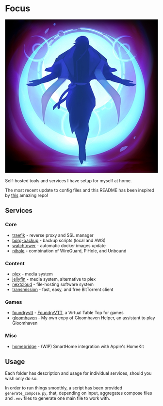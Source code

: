 # Focus

<p align="center">
<img src="_images/moonlight_vigil.png" alt="focus" title="focus" />
</p>


Self-hosted tools and services I have setup for myself at home.

The most recent update to config files and this README has been inspired by [this](https://github.com/BaptisteBdn/docker-selfhosted-apps) amazing repo!

## Services
### Core
* [traefik](traefik/) - reverse proxy and SSL manager
* [borg-backup](borg-backup/) - backup scripts (local and AWS)
* [watchtower](watchtower/) - automatic docker images update
* [pihole](pihole/) - combination of WireGuard, PiHole, and Unbound

### Content
* [plex](plex/) - media system
* [jellyfin](jellyfin/) - media system, alternative to plex
* [nextcloud](nextcloud/) - file-hosting software system
* [transmission](transmission/) - fast, easy, and free BitTorrent client

### Games
* [foundryvtt](foundryvtt/) - [FoundryVTT](https://foundryvtt.com/), a Virtual Table Top for games
* [gloomhaven](gloomhaven/) - My own copy of Gloomhaven Helper, an assistant to play Gloomhaven

### Misc
* [homebridge](homebridge/) - (WIP) SmartHome integration with Apple's HomeKit

## Usage
Each folder has description and usage for individual services, should you wish only do so.

In order to run things smoothly, a script has been provided `generate_compose.py`, that, depending on input, aggregates compose files and `.env` files to generate one main file to work with.
